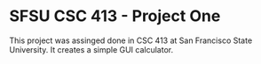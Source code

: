 # SFSU CSC 413 - Project One

This project was assinged done in CSC 413 at San Francisco State University.
It creates a simple GUI calculator.
